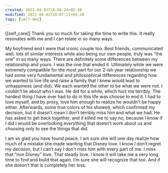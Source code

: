 ```yaml
---
created: 2021-04-01T18:06:24+05:30
modified: 2021-04-01T18:07:11+05:30
tags: [self-dev]
---
```

[[self_care]]
 Thank you so much for taking the time to write this. It really resonates with me and I can relate in so many ways. 

My boyfriend and I were that iconic couple too. Best friends, communicated well, lots of similar interests while also being our own people, truly was “the one” in so many ways. There are definitely some differences between my relationship and yours. I was the one that ended it. Ultimately while we were extremely compatible for the most part for our 2-ish year relationship we had some very fundamental and philosophical differences regarding how we wanted to live life and raise a family that I knew would lead to unhappiness (and did). We each wanted the other to be what we were not. I couldn’t lie about who I was. He did for a while, which hurt me terribly. The hardest thing I have ever had to do in this life was choose to end it. I had to love myself, and by proxy, love him enough to realize he wouldn’t be happy either. Afterwards, some true colors of his showed, which confirmed my decision, but it doesn’t mean I don’t terribly miss him and what we had. He has asked to get back together, and it killed me to say no, because I know if I did I would be overlooking everything that doesn’t work about us and choosing only to see the things that did. 

I am so glad you have found peace. I am sure she will one day realize how much of a mistake she made wanting that Disney love. I know I don’t regret my decision, but I can’t say I don’t miss him with every part of me. I miss that “non Disney” love. That steady love. I know it will take me a very long time to find and build that again. I’m sure she will recognize that too. And if she doesn’t that is completely her loss. 

